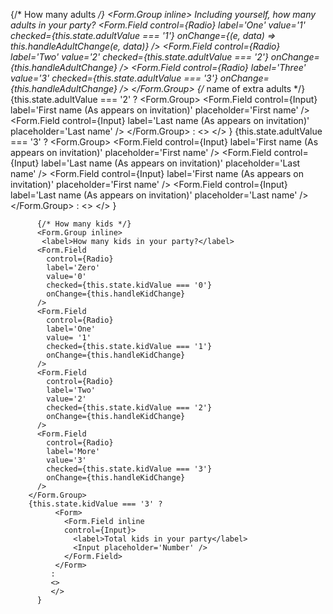  {/* How many adults */}
        <Form.Group inline>
          <label>Including yourself, how many adults in your party?</label>
          <Form.Field
            control={Radio}
            label='One'
            value='1'
            checked={this.state.adultValue === '1'}
            onChange={(e, data) => this.handleAdultChange(e, data)}
          />
          <Form.Field
            control={Radio}
            label='Two'
            value='2'
            checked={this.state.adultValue === '2'}
            onChange={this.handleAdultChange}
          />
          <Form.Field
            control={Radio}
            label='Three'
            value='3'
            checked={this.state.adultValue === '3'}
            onChange={this.handleAdultChange}
          />
          </Form.Group>
          {/* name of extra adults */}
          {this.state.adultValue === '2' ? 
            <Form.Group>
              <Form.Field
                control={Input}
                label='First name (As appears on invitation)'
                placeholder='First name'
              />
              <Form.Field
                control={Input}
                label='Last name (As appears on invitation)'
                placeholder='Last name'
              />
            </Form.Group> 
            : 
            <>
            </>
          } 
          {this.state.adultValue === '3' ?
              <Form.Group>
                <Form.Field
                  control={Input}
                  label='First name (As appears on invitation)'
                  placeholder='First name'
                />
                <Form.Field
                  control={Input}
                  label='Last name (As appears on invitation)'
                  placeholder='Last name'
                />
                <Form.Field
                  control={Input}
                  label='First name (As appears on invitation)'
                  placeholder='First name'
                />
                <Form.Field
                  control={Input}
                  label='Last name (As appears on invitation)'
                  placeholder='Last name'
                />
              </Form.Group>
             :
             <>
             </>
          }

          {/* How many kids */}
          <Form.Group inline>
           <label>How many kids in your party?</label>
          <Form.Field
            control={Radio}
            label='Zero'
            value='0'
            checked={this.state.kidValue === '0'}
            onChange={this.handleKidChange}
          />
          <Form.Field
            control={Radio}
            label='One'
            value= '1'
            checked={this.state.kidValue === '1'}
            onChange={this.handleKidChange}
          />
          <Form.Field
            control={Radio}
            label='Two'
            value='2'
            checked={this.state.kidValue === '2'}
            onChange={this.handleKidChange}
          />
          <Form.Field
            control={Radio}
            label='More'
            value='3'
            checked={this.state.kidValue === '3'}
            onChange={this.handleKidChange}
          />
        </Form.Group>
        {this.state.kidValue === '3' ?
              <Form>
                <Form.Field inline
                control={Input}>
                  <label>Total kids in your party</label>
                  <Input placeholder='Number' />
                </Form.Field>
              </Form>
             :
             <>
             </>
          }